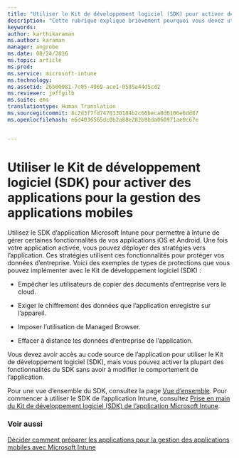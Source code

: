 ```yaml
---
title: "Utiliser le Kit de développement logiciel (SDK) pour activer des applications pour la gestion des applications mobiles | Microsoft Intune"
description: "Cette rubrique explique brièvement pourquoi vous devez utiliser le SDK d’application Intune."
keywords: 
author: karthikaraman
ms.author: karaman
manager: angrobe
ms.date: 08/24/2016
ms.topic: article
ms.prod: 
ms.service: microsoft-intune
ms.technology: 
ms.assetid: 26b00081-7c05-4969-ace1-0585e44d5cd2
ms.reviewer: jeffgilb
ms.suite: ems
translationtype: Human Translation
ms.sourcegitcommit: 8c2d3f7fd7478130184b2c66beca8d6106e6dd87
ms.openlocfilehash: e6d4036565dc0b2a88e282b9bda060971ae0c67e


---
```


# <a name="use-the-sdk-to-enable-apps-for-mobile-application-management"></a>Utiliser le Kit de développement logiciel (SDK) pour activer des applications pour la gestion des applications mobiles
Utilisez le SDK d’application Microsoft Intune pour permettre à Intune de gérer certaines fonctionnalités de vos applications iOS et Android. Une fois votre application activée, vous pouvez déployer des stratégies vers l’application. Ces stratégies utilisent ces fonctionnalités pour protéger vos données d’entreprise. Voici des exemples de types de protections que vous pouvez implémenter avec le Kit de développement logiciel (SDK) :

-   Empêcher les utilisateurs de copier des documents d’entreprise vers le cloud.

-   Exiger le chiffrement des données que l’application enregistre sur l’appareil.

-   Imposer l’utilisation de Managed Browser.

-   Effacer à distance les données d’entreprise de l’application.

Vous devez avoir accès au code source de l’application pour utiliser le Kit de développement logiciel (SDK), mais vous pouvez activer la plupart des fonctionnalités du SDK sans avoir à modifier le comportement de l’application.

Pour une vue d’ensemble du SDK, consultez la page [Vue d’ensemble](/intune/develop/intune-app-sdk). Pour commencer à utiliser le SDK de l’application Intune, consultez [Prise en main du Kit de développement logiciel (SDK) de l’application Microsoft Intune](/intune/develop/intune-app-sdk-get-started).

### <a name="see-also"></a>Voir aussi
[Décider comment préparer les applications pour la gestion des applications mobiles avec Microsoft Intune](decide-how-to-prepare-apps-for-mobile-application-management-with-microsoft-intune.md)



<!--HONumber=Nov16_HO3-->


